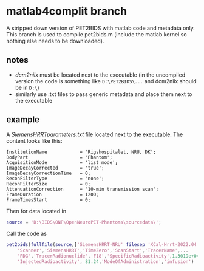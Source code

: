 # matlab4complit branch

A stripped down version of PET2BIDS with matlab code and metadata only.  
This branch is used to compile pet2bids.m (include the matlab kernel so nothing else needs to be downloaded).

## notes
- _dcm2niix_ must be located next to the executable (in the uncompiled version the code is something like `D:\PET2BIDS\...` and dcm2niix should be in `D:\`)
- similarly use .txt files to pass generic metadata and place them next to the executable 

## example

A _SiemensHRRTparameters.txt_ file located next to the executable. The content looks like this:  
```
InstitutionName            = 'Rigshospitalet, NRU, DK';
BodyPart                   = 'Phantom';
AcquisitionMode            = 'list mode';
ImageDecayCorrected        = 'true';
ImageDecayCorrectionTime   = 0;
ReconFilterType            = 'none';
ReconFilterSize            = 0;
AttenuationCorrection      = '10-min transmission scan';
FrameDuration              = 1200;
FrameTimesStart            = 0;
```

Then for data located in  
```matlab
source = 'D:\BIDS\ONP\OpenNeuroPET-Phantoms\sourcedata\';
```

Call the code as
``` matlab
pet2bids(fullfile(source,['SiemensHRRT-NRU' filesep 'XCal-Hrrt-2022.04.21.15.43.05_EM_3D.v']),...
    'Scanner','SiemensHRRT','TimeZero','ScanStart','TracerName',...
    'FDG','TracerRadionuclide','F18','SpecificRadioactivity',1.3019e+04,...
    'InjectedRadioactivity', 81.24,'ModeOfAdministration','infusion')
```

